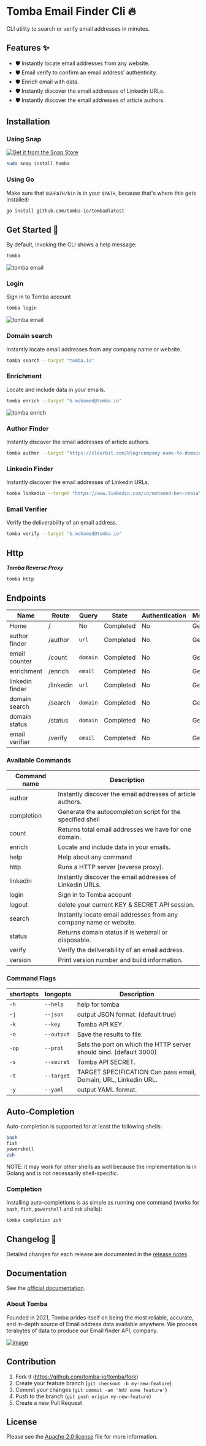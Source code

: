 # Tomba Email Finder Cli 🔥

CLI utility to search or verify email addresses in minutes.

## Features ✨

- 🛡️ Instantly locate email addresses from any website.
- 🛡️ Email verify to confirm an email address' authenticity.
- 🛡️ Enrich email with data.
- 🛡️ Instantly discover the email addresses of Linkedin URLs.
- 🛡️ Instantly discover the email addresses of article authors.

## Installation

### Using Snap

[![Get it from the Snap Store](https://snapcraft.io/static/images/badges/en/snap-store-black.svg)](https://snapcraft.io/tomba)

```bash
sudo snap install tomba
```

### Using Go

Make sure that `$GOPATH/bin` is in your `$PATH`, because that's where this gets
installed:

```bash
go install github.com/tomba-io/tomba@latest
```

## Get Started 🎉

By default, invoking the CLI shows a help message:

```bash
tomba
```

![tomba email](svg/default.svg)

### Login

Sign in to Tomba account

```bash
tomba login
```

![tomba email](svg/login.svg)

### Domain search

Instantly locate email addresses from any company name or website.

```bash
tomba search --target "tomba.io"
```

### Enrichment

Locate and include data in your emails.

```bash
tomba enrich --target "b.mohamed@tomba.io"
```

![tomba enrich](svg/enrich.svg)

### Author Finder

Instantly discover the email addresses of article authors.

```bash
tomba author --target "https://clearbit.com/blog/company-name-to-domain-api"
```

### Linkedin Finder

Instantly discover the email addresses of Linkedin URLs.

```bash
tomba linkedin --target "https://www.linkedin.com/in/mohamed-ben-rebia"
```

### Email Verifier

Verify the deliverability of an email address.

```bash
tomba verify --target "b.mohamed@tomba.io"
```

## Http

***Tomba Reverse Proxy***

```bash
tomba http
```

## Endpoints

| Name            | Route     | Query    | State     | Authentication | Method |
| --------------- | --------- | -------- | --------- | -------------- | ------ |
| Home            | /         | No       | Completed | No             | Get    |
| author finder   | /author   | `url`    | Completed | No             | Get    |
| email counter   | /count    | `domain` | Completed | No             | Get    |
| enrichment      | /enrich   | `email`  | Completed | No             | Get    |
| linkedin finder | /linkedin | `url`    | Completed | No             | Get    |
| domain search   | /search   | `domain` | Completed | No             | Get    |
| domain status   | /status   | `domain` | Completed | No             | Get    |
| email verifier  | /verify   | `email`  | Completed | No             | Get    |

### Available Commands

| Command name | Description                                                        |
| ------------ | ------------------------------------------------------------------ |
| author       | Instantly discover the email addresses of article authors.         |
| completion   | Generate the autocompletion script for the specified shell         |
| count        | Returns total email addresses we have for one domain.              |
| enrich       | Locate and include data in your emails.                            |
| help         | Help about any command                                             |
| http         | Runs a HTTP server (reverse proxy).                                |
| linkedin     | Instantly discover the email addresses of Linkedin URLs.           |
| login        | Sign in to Tomba account                                           |
| logout       | delete your current KEY & SECRET API session.                      |
| search       | Instantly locate email addresses from any company name or website. |
| status       | Returns domain status if is webmail or disposable.                 |
| verify       | Verify the deliverability of an email address.                     |
| version      | Print version number and build information.                        |

### Command Flags

| shortopts | longopts   | Description                                                        |
| --------- | ---------- | ------------------------------------------------------------------ |
| `-h`      | `--help`   | help for tomba                                                     |
| `-j`      | `--json`   | output JSON format. (default true)                                 |
| `-k`      | `--key`    | Tomba API KEY.                                                     |
| `-o`      | `--output` | Save the results to file.                                          |
| `-op`     | `--prot`   | Sets the port on which the HTTP server should bind. (default 3000) |
| `-s`      | `--secret` | Tomba API SECRET.                                                  |
| `-t`      | `--target` | TARGET SPECIFICATION Can pass email, Domain, URL, Linkedin URL.    |
| `-y`      | `--yaml`   | output YAML format.                                                |

## Auto-Completion

Auto-completion is supported for at least the following shells:

```bash
bash
fish
powershell
zsh
```

NOTE: it may work for other shells as well because the implementation is in
Golang and is not necessarily shell-specific.

### Completion

Installing auto-completions is as simple as running one command (works for
`bash`, `fish`, `powershell` and `zsh` shells):

```bash
tomba completion zsh
```

## Changelog 📌

Detailed changes for each release are documented in the [release notes](https://github.com/tomba-io/tomba/releases).

## Documentation

See the [official documentation](https://developer.tomba.io/).

### About Tomba

Founded in 2021, Tomba prides itself on being the most reliable, accurate, and in-depth source of Email address data available anywhere. We process terabytes of data to produce our Email finder API, company.

[![image](https://avatars.githubusercontent.com/u/67979591?s=200&v=4)](https://tomba.io/)

## Contribution

1. Fork it (<https://github.com/tomba-io/tomba/fork>)
2. Create your feature branch (`git checkout -b my-new-feature`)
3. Commit your changes (`git commit -am 'Add some feature'`)
4. Push to the branch (`git push origin my-new-feature`)
5. Create a new Pull Request

## License

Please see the [Apache 2.0 license](http://www.apache.org/licenses/LICENSE-2.0.html) file for more information.